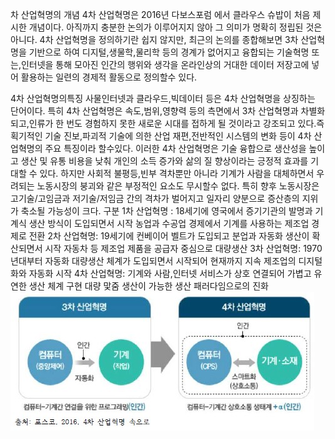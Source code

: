 차 산업혁명의 개념
4차 산업혁명은 2016년 다보스포럼 에서 클라우스 슈밥이 처음 제시한 개념이다. 아직까지 충분한 논의가 이루어지지 않아 그 의미가 명확히 정립된 것은 아니다. 4차 산업혁명을 정의하기란 쉽지 않지만, 최근의 논의를 종합해보면 3차 산업혁명을 기반으로 하여 디지털,생물학,물리학 등의 경계가 없어지고 융합되는 기술혁명 또는,인터넷을 통해 모아진 인간의 행위와 생각을 온라인상의 거대한 데이터 저장고에 넣어 활용하는 일련의 경제적 활동으로 정의할수 있다.

4차 산업혁명의특징 
사물인터넷과 클라우드,빅데이터 등은 4차 산업혁명을 상징하는 단어이다. 특히 4차 산업혁명은 속도,범위,영향력 등의 측면에서 3차 산업혁명과 차별화되고,인류가 한 번도 경험하지 못한 새로운 시대를 접하게 될 것이라고 강조되고 있다.즉 획기적인 기술 진보,파괴적 기술에 의한 산업 재편,전반적인 시스템의 변화 등이 4차 산업혁명의 주요 특징이라 할수있다. 이러한 4차 산업혁명은 기술 융합으로 생산성을 높이고 생산 및 유통 비용을 낮춰 개인의 소득 증가와 삶의 질 향상이라는 긍정적 효과를 기대할 수 있다. 하지만 사회적 불평등,빈부 격차뿐만 아니라 기계가 사람을 대체하면서 우려되는 노동시장의 붕괴와 같은 부정적인 요소도 무시할수 없다. 특히 향후 노동시장은 고기술/고임금과 저기술/저임금 간의 격차가 벌어지고 일자리 양분으로 증산층의 지위가 축소될 가능성이 크다.
구분
1차 산업혁명 : 18세기에 영국에서 증기기관의 발명과 기계식 생산 방식이 도입되면서 시작
농업과 수공업 경제에서 기계를 사용하는 제조업 경제로 전환
2차 산업혁명: 19세기에 컨베이어 벨트가 도입되고 분업과 자동화 생산이 확산되면서 시작
자동차 등 제조업 제품을 공급자 중심으로 대량생산
3차 산업혁명: 1970년대부터 자동화 대량생산 체계가 도입되면서 시작되어 현재까지 지속
             제조업의 디지털화와 자동화 시작
4차 산업혁명: 기계와 사람,인터넷 서비스가 상호 연결되어 가볍고 유연한 생산 체계 구현
대량 맟줌 생산이 가능한 생산 패러다임으로의 진화
![](./img/그림01_3차산업과4차산업.jpg)
